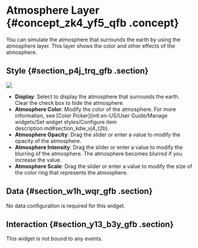 # Atmosphere Layer {#concept_zk4_yf5_qfb .concept}

You can simulate the atmosphere that surrounds the earth by using the atmosphere layer. This layer shows the color and other effects of the atmosphere.

## Style {#section_p4j_trq_gfb .section}

![](http://static-aliyun-doc.oss-cn-hangzhou.aliyuncs.com/assets/img/41477/155808484221452_en-US.png)

-   **Display**: Select to display the atmosphere that surrounds the earth. Clear the check box to hide the atmosphere.
-   **Atmosphere Color**: Modify the color of the atmosphere. For more information, see [Color Picker](intl.en-US/User Guide/Manage widgets/Set widget styles/Configure item description.md#section_kdw_vj4_t2b).
-   **Atmosphere Opacity**: Drag the slider or enter a value to modify the opacity of the atmosphere.
-   **Atmosphere Intensity**: Drag the slider or enter a value to modify the blurring of the atmosphere. The atmosphere becomes blurred if you increase the value.
-   **Atmosphere Scale**: Drag the slider or enter a value to modify the size of the color ring that represents the atmosphere.

## Data {#section_w1h_wqr_gfb .section}

No data configuration is required for this widget.

## Interaction {#section_y13_b3y_gfb .section}

This widget is not bound to any events.

